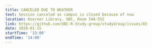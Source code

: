 ```yaml
---
title: CANCELED DUE TO WEATHER
text: Session canceled as campus is closed because of now
location: Koerner Library, UBC, Room 548-552
link: https://github.com/UBC-R-Study-group/studyGroup/issues/83
date: 2020-01-15
startTime: '13:00'
endTime: '14:00'
---
```

